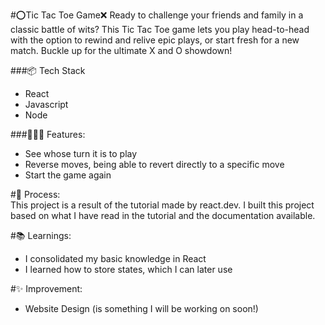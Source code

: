 #⭕Tic Tac Toe Game❌
Ready to challenge your friends and family in a classic battle of wits? This Tic Tac Toe game lets you play head-to-head with the option to rewind and relive epic plays, or start fresh for a new match. Buckle up for the ultimate X and O showdown!
  
###📦 Tech Stack
- React
- Javascript
- Node

  
###👩🏽‍🍳 Features:  
- See whose turn it is to play
- Reverse moves, being able to revert directly to a specific move
- Start the game again
  
#💭 Process:  
This project is a result of the tutorial made by <a>react.dev</a>. I built this project based on what I have read in the tutorial and the documentation available.
  
#📚 Learnings:  
- I consolidated my basic knowledge in React
- I learned how to store states, which I can later use
  
#✨ Improvement:  
- Website Design (is something I will be working on soon!)
